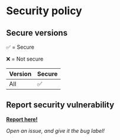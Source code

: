 # Security policy

## Secure versions
:white_check_mark: = Secure

:x: = Not secure

| Version | Secure          |
| ------- | ------------------ |
| All   | :white_check_mark: |

## Report security vulnerability

**[Report here!](https://github.com/koviubi56/cardjitsu/issues/new?assignees=&labels=Bug&template=bug_report.md&title=BUG)**

*Open an issue, and give it the bug label!*
